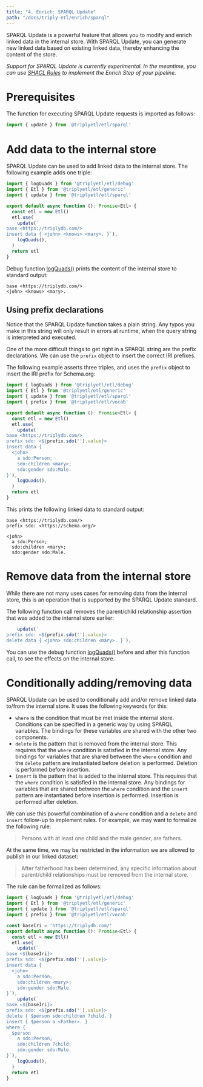 ```yaml
---
title: "4. Enrich: SPARQL Update"
path: "/docs/triply-etl/enrich/sparql"
---
```


SPARQL Update is a powerful feature that allows you to modify and enrich linked data in the internal store. With SPARQL Update, you can generate new linked data based on existing linked data, thereby enhancing the content of the store.

*Support for SPARQL Update is currently experimental. In the meantime, you can use [SHACL Rules](/triply-etl/enrich/shacl) to implement the Enrich Step of your pipeline.*



# Prerequisites

The function for executing SPARQL Update requests is imported as follows:

```ts
import { update } from '@triplyetl/etl/sparql'
```



# Add data to the internal store

SPARQL Update can be used to add linked data to the internal store. The following example adds one triple:

```ts
import { logQuads } from '@triplyetl/etl/debug'
import { Etl } from '@triplyetl/etl/generic'
import { update } from '@triplyetl/etl/sparql'

export default async function (): Promise<Etl> {
  const etl = new Etl()
  etl.use(
    update(`
base <https://triplydb.com/>
insert data { <john> <knows> <mary>. }`),
    logQuads(),
  )
  return etl
}
```

Debug function [logQuads()](/triply-etl/debug#function-logquads) prints the content of the internal store to standard output:

```turtle
base <https://triplydb.com/>
<john> <knows> <mary>.
```

## Using prefix declarations

Notice that the SPARQL Update function takes a plain string. Any typos you make in this string will only result in errors at runtime, when the query string is interpreted and executed.

One of the more difficult things to get right in a SPARQL string are the prefix declarations. We can use the `prefix` object to insert the correct IRI prefixes.

The following example asserts three triples, and uses the `prefix` object to insert the IRI prefix for Schema.org:

```ts
import { logQuads } from '@triplyetl/etl/debug'
import { Etl } from '@triplyetl/etl/generic'
import { update } from '@triplyetl/etl/sparql'
import { prefix } from '@triplyetl/etl/vocab'

export default async function (): Promise<Etl> {
  const etl = new Etl()
  etl.use(
    update(`
base <https://triplydb.com/>
prefix sdo: <${prefix.sdo('').value}>
insert data {
  <john>
    a sdo:Person;
    sdo:children <mary>;
    sdo:gender sdo:Male.
}`),
    logQuads(),
  )
  return etl
}
```

This prints the following linked data to standard output:

```turtle
base <https://triplydb.com/>
prefix sdo: <https://schema.org/>

<john>
  a sdo:Person;
  sdo:children <mary>;
  sdo:gender sdo:Male.
```



# Remove data from the internal store

While there are not many uses cases for removing data from the internal store, this is an operation that is supported by the SPARQL Update standard.

The following function call removes the parent/child relationship assertion that was added to the internal store earlier:

```ts
    update(`
prefix sdo: <${prefix.sdo('').value}>
delete data { <john> sdo:children <mary>. }`),
```

You can use the debug function [logQuads()](/triply-etl/debug#function-logquads) before and after this function call, to see the effects on the internal store.



# Conditionally adding/removing data

SPARQL Update can be used to conditionally add and/or remove linked data to/from the internal store. It uses the following keywords for this:

- `where` is the condition that must be met inside the internal store. Conditions can be specified in a generic way by using SPARQL variables. The bindings for these variables are shared with the other two components.
- `delete` is the pattern that is removed from the internal store. This requires that the `where` condition is satisfied in the internal store. Any bindings for variables that are shared between the `where` condition and the `delete` pattern are instantiated before deletion is performed. Deletion is performed before insertion.
- `insert` is the pattern that is added to the internal store. This requires that the `where` condition is satisfied in the internal store. Any bindings for variables that are shared between the `where` condition and the `insert` pattern are instantiated before insertion is performed. Insertion is performed after deletion.

We can use this powerful combination of a `where` condition and a `delete` and `insert` follow-up to implement rules. For example, we may want to formalize the following rule:

> Persons with at least one child and the male gender, are fathers.

At the same time, we may be restricted in the information we are allowed to publish in our linked dataset:

> After fatherhood has been determined, any specific information about parent/child relationships must be removed from the internal store.

The rule can be formalized as follows:

```ts
import { logQuads } from '@triplyetl/etl/debug'
import { Etl } from '@triplyetl/etl/generic'
import { update } from '@triplyetl/etl/sparql'
import { prefix } from '@triplyetl/etl/vocab'

const baseIri = 'https://triplydb.com/'
export default async function (): Promise<Etl> {
  const etl = new Etl()
  etl.use(
    update(`
base <${baseIri}>
prefix sdo: <${prefix.sdo('').value}>
insert data {
  <john>
    a sdo:Person;
    sdo:children <mary>;
    sdo:gender sdo:Male.
}`),
    update(`
base <${baseIri}>
prefix sdo: <${prefix.sdo('').value}>
delete { $person sdo:children ?child. }
insert { $person a <Father>. }
where {
  $person
    a sdo:Person;
    sdo:children ?child;
    sdo:gender sdo:Male.
}`),
    logQuads(),
  )
  return etl
}
```

<!-- TODO
## Moving data between graphs

This operation reads the contents of a document representing a graph and loads it into a graph in the Graph Store.
   
Example:

```ts
import { logQuads } from '@triplyetl/etl/debug'
import { Etl } from '@triplyetl/etl/generic'
import { update } from '@triplyetl/etl/sparql'

export default async function (): Promise<Etl> {
  const etl = new Etl()
  etl.use(
    update(`
base <https://triplydb.com/>
insert data { graph <g> { <s> <p> <o>. } }`),
    update(`
base <https://triplydb.com/>
load <g> into graph <h>`),
    logQuads(),
  )
  return etl
}
```

In this example, the `LOAD` operation is used to load the contents of a document specified by `<IRIref_from>` into the graph specified by `<IRIref_to>`. The document referred to by `<IRIref_from>` represents a graph, and its contents will be added to the graph identified by `<IRIref_to>`. This allows you to incorporate data from an external source or document into a specific graph within the Graph Store.

### 5. `CLEAR`

This operation removes all triples in one or more graphs.

Example:

```
CLEAR GRAPH <IRIref>
```

In this example, the `CLEAR` operation is used to remove all the triples contained within a specific graph identified by `<IRIref>`. It clears the entire contents of the graph, effectively deleting all the triples associated with that graph. This operation allows you to start with a clean slate by removing all existing data within the specified graph, providing a way to reset or empty the graph as needed.

* Please note that you need to replace `<IRIref_from>` and `<IRIref_to>` with appropriate IRIs or URLs for the actual data sources or destinations.

### A complete example

To demonstrate the usage of the `update()` function with SPARQL Update queries, we provide a complete TriplyETL script example. In this example, we will show how to generate new linked data based on existing linked data using SPARQL Update.

```ts
import { Etl, Source, declarePrefix, fromJson, toTriplyDb } from "@triplyetl/etl/generic";
import { iri, pairs } from "@triplyetl/etl/ratt";
import { update } from '@triplyetl/etl/sparql';
import { a, foaf } from "@triplyetl/etl/vocab";

const prefix = {
  id: declarePrefix('https://triplydb.com/Triply/example/id/'),
};

export default async function (): Promise<Etl> {
  const etl = new Etl();
  etl.use(
    fromJson([{ age: 'twenty', id: '1' }]),
    pairs(
      iri(prefix.id, 'id'),
      [a, foaf.Person],
      [foaf.age, 'age'],
    ),
    update(`
      PREFIX foaf: <http://xmlns.com/foaf/0.1/>
      INSERT {
        ?person foaf:isAdult "true"^^xsd:boolean .
      }
      WHERE {
        ?person foaf:age ?age .
        FILTER (xsd:integer(?age) >= 18)
      }
    `),
    toTriplyDb({ dataset: 'test' }),
  );
  return etl;
}
```

### Source data

In our example, we are using the following source data that records the age of a person:

```code
{
  "age": "twenty",
  "id":  "id"
}
```
In this example, the data source is in the form of [inline JSON](/docs/triply-etl/extract/types#inline-json), but please note that any valid source format can be used:

```code
fromJson([{ age: 'twenty', id: '1' }]),
```

### Target data without SPARQL Update

Based on the source data in Step 1, without applying SPARQL Update, the resulting linked data in TriplyDB would be:

```code
id:1
  a foaf:Person;
  foaf:age 'twenty'.
```

### Target data with SPARQL Update

By applying the SPARQL Update query using the `update()` function, an additional triple will be added to the data. In this case, the new triple indicates that the person in the source data is an adult based on the age condition. Consequently, the updated data in TriplyDB would appear as:

```code
id:1
  a foaf:Person;
  foaf:age 'twenty';
  foaf:isAdult 'true'.
```

By following this example and adjusting the SPARQL Update query according to your requirements, you can generate new linked data based on existing linked data in your TriplyETL process.
-->
